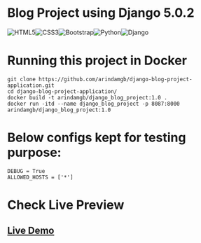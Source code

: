 # Blog Project using Django 5.0.2

![HTML5](https://img.shields.io/badge/html5-%23E34F26.svg?style=for-the-badge&logo=html5&logoColor=white)![CSS3](https://img.shields.io/badge/css3-%231572B6.svg?style=for-the-badge&logo=css3&logoColor=white)![Bootstrap](https://img.shields.io/badge/bootstrap-%238511FA.svg?style=for-the-badge&logo=bootstrap&logoColor=white)![Python](https://img.shields.io/badge/python-3670A0?style=for-the-badge&logo=python&logoColor=ffdd54)![Django](https://img.shields.io/badge/django-%23092E20.svg?style=for-the-badge&logo=django&logoColor=white)

# Running this project in Docker
```
git clone https://github.com/arindamgb/django-blog-project-application.git
cd django-blog-project-application/
docker build -t arindamgb/django_blog_project:1.0 .
docker run -itd --name django_blog_project -p 8087:8000 arindamgb/django_blog_project:1.0
```

# Below configs kept for testing purpose:
```
DEBUG = True
ALLOWED_HOSTS = ['*']
```

# Check Live Preview
## [Live Demo](https://blogproject.arindamgb.com/)
